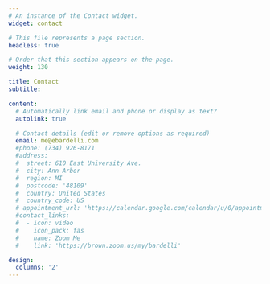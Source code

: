 ```yaml
---
# An instance of the Contact widget.
widget: contact

# This file represents a page section.
headless: true

# Order that this section appears on the page.
weight: 130

title: Contact
subtitle:

content:
  # Automatically link email and phone or display as text?
  autolink: true

  # Contact details (edit or remove options as required)
  email: me@ebardelli.com
  #phone: (734) 926-8171
  #address:
  #  street: 610 East University Ave.
  #  city: Ann Arbor
  #  region: MI
  #  postcode: '48109'
  #  country: United States
  #  country_code: US
  # appointment_url: 'https://calendar.google.com/calendar/u/0/appointments/schedules/AcZssZ3RirtC3YQotFKfU2OBZQpcAAIeQkg8sl5QW8_ojwn3F-CBixRV5f2DU3LLHmNs4v2_ubT_QJts'
  #contact_links:
  #  - icon: video
  #    icon_pack: fas
  #    name: Zoom Me
  #    link: 'https://brown.zoom.us/my/bardelli'

design:
  columns: '2'
---
```

